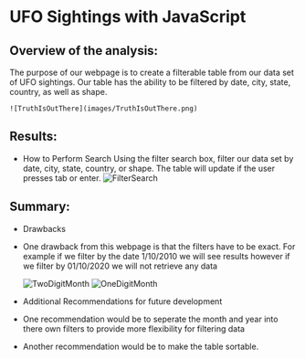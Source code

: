 #  UFO Sightings with JavaScript

## Overview of the analysis:

The purpose of our webpage is to create a filterable table from our data set of UFO sightings.  Our table has the ability to be filtered by date, city, state, country, as well as shape.

    ![TruthIsOutThere](images/TruthIsOutThere.png) 

## Results:
 * How to Perform Search
  Using the filter search box, filter our data set by date, city, state, country, or shape.  The table will update if the user presses tab or enter.
  ![FilterSearch](images/FilterSearch.png) 
     
## Summary:

 * Drawbacks
- One drawback from this webpage is that the filters have to be exact.  For example if we filter by the date 1/10/2010 we will see results however if we filter by 01/10/2020 we will not retrieve any data

    ![TwoDigitMonth](images/TwoDigitMonth.png) 
    ![OneDigitMonth](images/OneDigitMonth.png) 
    
 * Additional Recommendations for future development
- One recommendation would be to seperate the month and year into there own filters to provide more flexibility for filtering data

- Another recommendation would be to make the table sortable.
